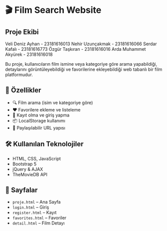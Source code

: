 # 🎬 Film Search Website

## Proje Ekibi
Veli Deniz Ayhan - 23181616013
Nehir Uzunçakmak - 23181616066
Serdar Kafalı - 23181616773
Özgür Taşkıran - 23181616016
Arda Muhammet Akyürek - 23181616018


Bu proje, kullanıcıların film ismine veya kategoriye göre arama yapabildiği, detaylarını görüntüleyebildiği ve favorilerine ekleyebildiği web tabanlı bir film platformudur.

## 🚀 Özellikler
- 🔍 Film arama (isim ve kategoriye göre)
- ❤️ Favorilere ekleme ve listeleme
- 👤 Kayıt olma ve giriş yapma
- 📦 LocalStorage kullanımı
- 🔗 Paylaşılabilir URL yapısı

## 🛠 Kullanılan Teknolojiler
- HTML, CSS, JavaScript
- Bootstrap 5
- jQuery & AJAX
- TheMovieDB API

## 📂 Sayfalar
- `proje.html` – Ana Sayfa
- `login.html` – Giriş
- `register.html` – Kayıt
- `favorites.html` – Favoriler
- `detail.html` – Film Detayı


